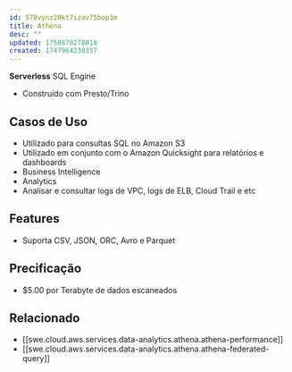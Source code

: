```yaml
---
id: 578vynz20kt7izav75bop3m
title: Athena
desc: ""
updated: 1750870278018
created: 1747964230357
---
```


**Serverless** SQL Engine

- Construído com Presto/Trino

## Casos de Uso

- Utilizado para consultas SQL no Amazon S3
- Utilizado em conjunto com o Amazon Quicksight para relatórios e dashboards
- Business Intelligence
- Analytics
- Analisar e consultar logs de VPC, logs de ELB, Cloud Trail e etc

## Features

- Suporta CSV, JSON, ORC, Avro e Parquet

## Precificação

- $5.00 por Terabyte de dados escaneados

## Relacionado

- [[swe.cloud.aws.services.data-analytics.athena.athena-performance]]
- [[swe.cloud.aws.services.data-analytics.athena.athena-federated-query]]
